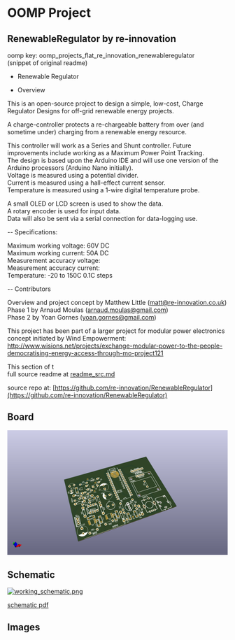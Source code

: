 # OOMP Project  
## RenewableRegulator  by re-innovation  
  
oomp key: oomp_projects_flat_re_innovation_renewableregulator  
(snippet of original readme)  
  
- Renewable Regulator  
  
- Overview  
  
This is an open-source project to design a simple, low-cost, Charge Regulator Designs for off-grid renewable energy projects.  
  
A charge-controller protects a re-chargeable battery from over (and sometime under) charging from a renewable energy resource.  
  
This controller will work as a Series and Shunt controller. Future improvements include working as a Maximum Power Point Tracking.  
The design is based upon the Arduino IDE and will use one version of the Arduino processors (Arduino Nano initially).  
Voltage is measured using a potential divider.  
Current is measured using a hall-effect current sensor.  
Temperature is measured using a 1-wire digital temperature probe.  
  
A small OLED or LCD screen is used to show the data.  
A rotary encoder is used for input data.  
Data will also be sent via a serial connection for data-logging use.  
  
  
-- Specifications:  
  
Maximum working voltage: 60V DC  
Maximum working current: 50A DC  
Measurement accuracy voltage:  
Measurement accuracy current:  
Temperature: -20 to 150C 0.1C steps  
  
  
  
-- Contributors  
  
Overview and project concept by Matthew Little (matt@re-innovation.co.uk)  
Phase 1 by Arnaud Moulas (arnaud.moulas@gmail.com)  
Phase 2 by Yoan Gornes (yoan.gornes@gmail.com)  
  
This project has been part of a larger project for modular power electronics concept initiated by Wind Empowerment:  
http://www.wisions.net/projects/exchange-modular-power-to-the-people-democratising-energy-access-through-mo-project121  
  
This section of t  
  full source readme at [readme_src.md](readme_src.md)  
  
source repo at: [https://github.com/re-innovation/RenewableRegulator](https://github.com/re-innovation/RenewableRegulator)  
## Board  
  
[![working_3d.png](working_3d_600.png)](working_3d.png)  
## Schematic  
  
[![working_schematic.png](working_schematic_600.png)](working_schematic.png)  
  
[schematic pdf](working_schematic.pdf)  
## Images  
